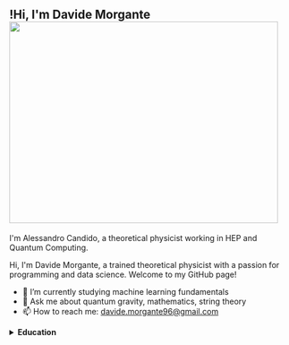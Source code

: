 ## !Hi, I'm Davide Morgante <img src="https://gifer.com/embed/Bfpa" width=480 height=360.000 frameBorder="0" allowFullScreen>

I'm Alessandro Candido, a theoretical physicist working in HEP and Quantum Computing.

Hi, I'm Davide Morgante, a trained theoretical physicist with a passion for programming and data science. Welcome to my GitHub page!

- 🌱 I’m currently studying machine learning fundamentals
- 💬 Ask me about quantum gravity, mathematics, string theory
- 📫 How to reach me: davide.morgante96@gmail.com


<!--
<p align="center">
  <a href="https://home.cern/"> <img src="https://raw.githubusercontent.com/AleCandido/AleCandido/master/assets/cern.svg" height="60" alt="CERN" /> </a>
  <img src="https://raw.githubusercontent.com/AleCandido/AleCandido/master/assets/spacer.png" width="40" />
  <a href="https://qibo.science/"> <img src="https://raw.githubusercontent.com/AleCandido/AleCandido/master/assets/qibo.svg" height="50" alt="Qibo" /> </a>
</p>
-->

</details>

<details>
    <summary> <b> Education </b> </summary>

## Education

```yaml
PhD:
  title: PhD, Theoretical Physics
  supervisor: A. Amariti
  start-date: October, 2021
  end-date: November, 2024
  institutions:
    university: Università degli Studi di Milano
    affiliation: INFN
  thesis:
    title: Modern Topics in Supersymmetry

Master:
  title: Master of Science (MSc), Theoretical Physics
  university: University La Sapienza 
  grade: 110 cum laude
  start-date: September 2019
  end-date: October 2021
  thesis:
    title: Unitarity Triangle Analysis and Recent Theoretical Advancements on e'/e
    supervisor: G. Martinelli

Bachelor:
  title: Bachelor of Science (BSc), Physics
  university: University La Sapienza 
  grade: 110 cum laude
  start-date: September 2016
  end-date: October 2019
  thesis:
    title: Semiclassical Transition Amplitudes (orig: Ampiezze Semiclassiche di Transizione)
    supervisor: G. Martinelli
```

</details>
